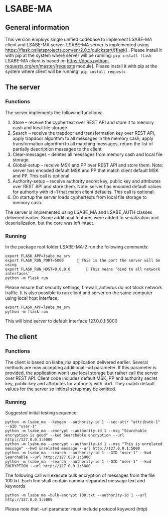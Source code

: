 # LSABE-MA

## General information

This version employs single unified codebase to implement LSABE-MA client and LSABE-MA server.
LSABE-MA server is implemented using https://flask.palletsprojects.com/en/2.0.x/quickstart/[flask] . Please install it with pip at the system where server will be running: ```pip install flask```
LSABE-MA client is based on https://docs.python-requests.org/en/master/[requests module].  Please install it with pip at the system where client will be running: ```pip install requests```

## The server
### Functions
The server implements the following functions:
1.	Store – receive the cyphertext over REST API and store it to memory cash and local file storage
2.	Search – receive the trapdoor and transformation key over REST API, apply trapdoor algorithm to all messages in the memory cash, apply transformation algorithm to all matching messages, return the list of partially description messages to the client
3.	Clear-messages  – deletes all messages from memory cash and local file storage.
4.	Global-setup – receive MSK and PP over REST API and store them. Note:  server has encoded default MSK and PP that match client default MSK and PP. This call is optional.
5.	Authority-setup – receive authority secret key, public key and attributes over REST API and store them. Note:  server has encoded default values for authority with id=1 that match client defaults. This call is optional.
6.	On startup the server loads cyphertexts from local file storage to memory cash.

The server is implemented using LSABE_MA and LSABE_AUTH classes delivered earlier.  Some additional features were added to serialization and deserialization, but the core was left intact.

### Running
In the package root folder LSABE-MA-2 run the following commands:
```
export FLASK_APP=lsabe_ma_srv
export FLASK_RUN_PORT=5000		 This is the port the server will be using	
export FLASK_RUN_HOST=0.0.0.0		 This means ‘bind to all network interfaces’
python -m flask run
```

Please ensure that security settings, firewall, antivirus do not block network traffic.  It is also possible to run client and server on the same computer using local host interface:
```
export FLASK_APP=lsabe_ma_srv
python -m flask run
```
This will bind server to default interface 127.0.0.1:5000

## The client
### Functions
The client is based on lsabe_ma application delivered earlier. Several methods are now accepting additional –url parameter.  If this parameter is provided, the application won’t use local storage but rather call the server over REST API.
Client code includes default MSK, PP and authority secret key, public key and attributes for authority with id=1. They match default values for the server so initioal setup may be omitted.

### Running
Suggested initial testing sequence:
```
python -m lsabe_ma --keygen --authority-id 1 --sec-attr "attribute-1"  --GID "user-1"
python -m lsabe_ma --encrypt --authority-id 1 --msg "Searchable encryption is good" --kwd Searchable encryption --url http://127.0.0.1:5000 
python -m lsabe_ma --encrypt --authority-id 1 --msg "This is unrelated message" --kwd unrelated message --url http://127.0.0.1:5000 
python -m lsabe_ma --search --authority-id 1 --GID "user-1" --kwd Searchable --url http://127.0.0.1:5000 
python -m lsabe_ma --search --authority-id 1 --GID "user-1" --kwd ENCRYPTION --url http://127.0.0.1:5000
```
The following call will execute bulk encryption of messages from the file 100.txt.  Each line shall contain comma-separated message text and keywords 
```
python -m lsabe_ma –bulk-encrypt 100.txt --authority-id 1 --url http://127.0.0.1:5000 
```
Please note that –url parameter must include protocol keyword (http)
